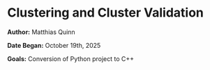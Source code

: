 # Clustering and Cluster Validation

**Author:** Matthias Quinn

**Date Began:** October 19th, 2025

**Goals:** Conversion of Python project to C++